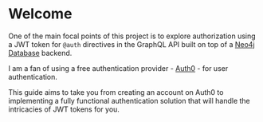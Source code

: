# Welcome

One of the main focal points of this project is to explore authorization using a JWT token for `@auth` directives in the GraphQL API built on top of a [Neo4j Database](https://neo4j.com) backend.

I am a fan of using a free authentication provider - [Auth0](https://auth0.com) - for user authentication.

This guide aims to take you from creating an account on Auth0 to implementing a fully functional authentication solution that will handle the intricacies of JWT tokens for you.
